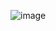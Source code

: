 ![image](https://user-images.githubusercontent.com/58961173/222986300-f9d7fc41-3bef-43db-a212-5d887eb1cda0.png)
